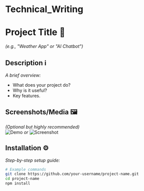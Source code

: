 # Technical_Writing
# Project Title 🚀  
*(e.g., "Weather App" or "AI Chatbot")*  

## Description ℹ️  
*A brief overview:*  
- What does your project do?  
- Why is it useful?  
- Key features.  

## Screenshots/Media 🖼️  
*(Optional but highly recommended)*  
![Demo](demo.gif) *or* ![Screenshot](screenshot.png)  

## Installation ⚙️  
*Step-by-step setup guide:*  
```bash
# Example commands
git clone https://github.com/your-username/project-name.git
cd project-name
npm install
